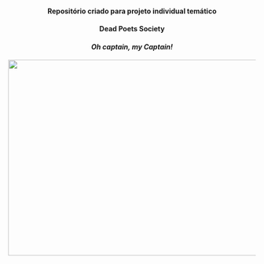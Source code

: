 <h4 align="center">Repositório criado para projeto individual temático</h4>

<h4 align="center"><b>Dead Poets Society</b></h4>

<h4 align="center"><b><i>Oh captain, my Captain!</i></b></h4>
<p align="center">
    <img src="https://i.pinimg.com/736x/1e/a4/74/1ea474efa8dd44e56a98968bd6c3f25e.jpg" width='800' height='400'>
</p>
